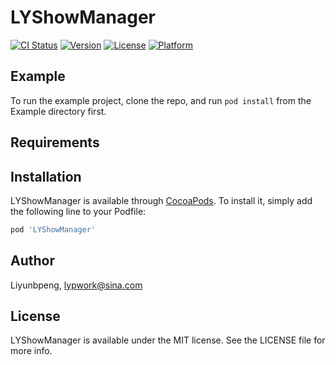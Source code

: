 # LYShowManager

[![CI Status](https://img.shields.io/travis/Mega/LYShowManager.svg?style=flat)](https://travis-ci.org/Mega/LYShowManager)
[![Version](https://img.shields.io/cocoapods/v/LYShowManager.svg?style=flat)](https://cocoapods.org/pods/LYShowManager)
[![License](https://img.shields.io/cocoapods/l/LYShowManager.svg?style=flat)](https://cocoapods.org/pods/LYShowManager)
[![Platform](https://img.shields.io/cocoapods/p/LYShowManager.svg?style=flat)](https://cocoapods.org/pods/LYShowManager)

## Example

To run the example project, clone the repo, and run `pod install` from the Example directory first.

## Requirements

## Installation

LYShowManager is available through [CocoaPods](https://cocoapods.org). To install
it, simply add the following line to your Podfile:

```ruby
pod 'LYShowManager'
```

## Author

Liyunbpeng, lypwork@sina.com

## License

LYShowManager is available under the MIT license. See the LICENSE file for more info.

